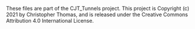 These files are part of the CJT_Tunnels project.
This project is Copyright (c) 2021 by Christopher Thomas, and is released
under the Creative Commons Attribution 4.0 International License.
